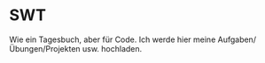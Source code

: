 # SWT
Wie ein Tagesbuch, aber für Code. Ich werde hier meine Aufgaben/Übungen/Projekten usw. hochladen. 

